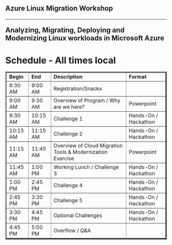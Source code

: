 ## Azure Linux Migration Workshop<hr>Analyzing, Migrating, Deploying and Modernizing Linux workloads in Microsoft Azure

# Schedule - All times local

<table border="3" cellpadding="3" cellspacing="3">
 <tr>
   <td><strong>Begin</strong></td>
   <td><strong>End</strong></td>
   <td><strong>Description</strong></td>
   <td><strong>Format</strong></td>
 </tr>
 <tr>
   <td>8:30 AM</td>
   <td>9:00 AM</td>
   <td>Registration/Snacks</td>
   <td>&nbsp;</td>
 </tr>
<tr>
   <td>9:00 AM</td>
   <td>9:30 AM</td>
   <td>Overview of Program / Why are we here?</td>
   <td>Powerpoint</td>
 </tr>
<tr>
   <td>9:30 AM</td>
   <td>10:15 AM</td>
   <td>Challenge 1</td>
   <td>Hands-On / Hackathon</td>
 </tr>
<tr>
   <td>10:15 AM</td>
   <td>11:15 AM</td>
   <td>Challenge 2</td>
   <td>Hands-On / Hackathon</td>
 </tr>
<tr>
   <td>11:15 AM</td>
   <td>11:45 AM</td>
   <td>Overview of Cloud Migration Tools & Modernization Exercise</td>
   <td>Powerpoint</td>
 </tr>
<tr>
   <td>11:45 AM</td>
   <td>1:00 PM</td>
   <td>Working Lunch / Challenge 3</td>
   <td>Hands-On / Hackathon</td>
 </tr>
<tr>
   <td>1:00 PM</td>
   <td>2:45 PM</td>
   <td>Challenge 4</td>
   <td>Hands-On / Hackathon</td>
 </tr>
<tr>
   <td>2:45 PM</td>
   <td>3:30 PM</td>
   <td>Challenge 5</td>
   <td>Hands-On / Hackathon</td>
 </tr>
<tr>
   <td>3:30 PM</td>
   <td>4:45 PM</td>
   <td>Optional Challenges</td>
   <td>Hands-On / Hackathon</td>
 </tr>
<tr>
   <td>4:45 PM</td>
   <td>5:00 PM</td>
   <td>Overflow / Q&A</td>
   <td>&nbsp;</td>
 </tr>
</table>


